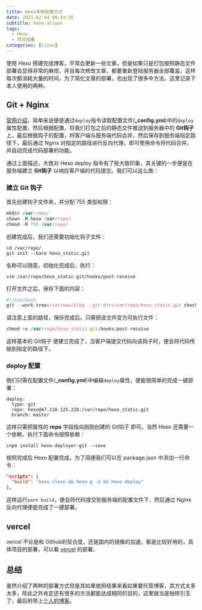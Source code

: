 ```yaml
---
title: Hexo多种部署方式
date: 2021-02-04 00:43:35
subtitle: hexo-aliyun
tags:
  - Hexo
  - 项目部署
categories: [Linux]
---
```

使用 Hexo 搭建完成博客，平常会更新一些文章，但是如果只是打包按照静态文件部署会显得非常的麻烦，并且每次修改文章，都要重新登陆服务器全部覆盖，这样每次都消耗大量的时间，为了简化文章的部署，也出现了很多中方法，这里记录下本人使用的两种。

<!-- more -->

## Git + Nginx
[官网介绍](https://hexo.io/zh-cn/docs/commands#deploy)，简单来说便是通过`deploy`指令读取配置文件(**_config.yml**)中的`deploy`属性配置，然后根据配置，将我们打包之后的静态文件推送到服务器中的 **Git钩子** 上，最后根据钩子的配置，将客户端与服务端代码合并，然后保存到服务端指定路径下，最后通过 Nginx 对指定的路径进行反向代理，即可使用命令将代码合并，并自动完成代码部署的功能。

通过上面描述，大致对 Hexo deploy 指令有了些大致印象，其关键的一步便是在服务端建立 **Git钩子** 以响应客户端的代码提交。我们可以这么做：
### 建立 Git 钩子
首先创建钩子文件夹，并分配 755 类型权限：
```javascript
mkdir /var/repo/
chown -R hexo /var/repo/
chmod -R 755 /var/repo/
```
创建完成后，我们还需要初始化钩子文件：
```
cd /var/repo/
git init --bare hexo_static.git
```
名称可以随意，初始化完成后，执行：
```
vim /var/repo/hexo_static.git/hooks/post-receive
```
打开文件之后，保存下面的内容：
```javascript
#!/bin/bash
git --work-tree=/var/www/blog --git-dir=/var/repo/hexo_static.git checkout -f
```
请注意上面的路径，保存完成后。只需把该文件变为可执行文件：
```javascript
chmod +x /var/repo/hexo_static.git/hooks/post-receive
```
这样基本的 Git钩子 便建立完成了，当客户端提交代码向该钩子时，便会将代码传输到指定的路径下。
### deploy 配置
我们只需在配置文件(**_config.yml**)中编辑`deploy`属性，便能很简单的完成一键部署：
```
deploy:
  type: git
  repo: hexo@47.110.125.228:/var/repo/hexo_static.git
  branch: master
```
这样只需把属性的 **repo** 字段指向刚刚创建的 Git钩子 即可。当然 Hexo 还需要一个依赖，执行下面命令按照依赖：
```
cnpm install hexo-deployer-git --save
```
按照完成后 Hexo 配置完成，为了简便我们可以在 package.json 中添加一行命令：
```json
"scripts": {
  "build": "hexo clean && hexo g -d && hexo deploy"
},
```
这样运行`yarn build`，便会将代码提交到服务端的配置文件下，然后通过 Nginx 反向代理便能完成了一键部署。

## vercel 
vercel 不论是和 Github的契合度，还是国内的镜像的加速，都是比较好用的，具体项目的部署，可以看 [vercel](/vercel) 的部署。

## 总结
虽然介绍了两种的部署方式但是其如果依照结果来看如果要托管博客，其方式太多太多，除此之外肯定还有很多的方法都能达成相同的目的，这里就当是抛砖引玉了，最后附带上[个人的博客](https://bipch.cn/)。